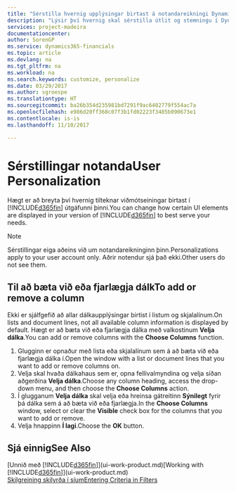 ```yaml
---
title: "Sérstilla hvernig upplýsingar birtast á notandareikningi Dynamics 365 for Financials"
description: "Lýsir því hvernig skal sérstilla útlit og stemningu í Dynamics 365 fyrir þinn notandareikning."
services: project-madeira
documentationcenter: 
author: SorenGP
ms.service: dynamics365-financials
ms.topic: article
ms.devlang: na
ms.tgt_pltfrm: na
ms.workload: na
ms.search.keywords: customize, personalize
ms.date: 03/29/2017
ms.author: sgroespe
ms.translationtype: HT
ms.sourcegitcommit: ba26b354d235981bd7291f9ac6402779f554ac7a
ms.openlocfilehash: e986d20ff368c07f3b1fd02223f3485b090673e1
ms.contentlocale: is-is
ms.lasthandoff: 11/10/2017

---
```

# <a name="user-personalization"></a><span data-ttu-id="17c9a-103">Sérstillingar notanda</span><span class="sxs-lookup"><span data-stu-id="17c9a-103">User Personalization</span></span>
<span data-ttu-id="17c9a-104">Hægt er að breyta því hvernig tilteknar viðmótseiningar birtast í [!INCLUDE[d365fin](includes/d365fin_md.md)] útgáfunni þinni.</span><span class="sxs-lookup"><span data-stu-id="17c9a-104">You can change how certain UI elements are displayed in your version of [!INCLUDE[d365fin](includes/d365fin_md.md)] to best serve your needs.</span></span>

> [!NOTE]  
>   <span data-ttu-id="17c9a-105">Sérstillingar eiga aðeins við um notandareikninginn þinn.</span><span class="sxs-lookup"><span data-stu-id="17c9a-105">Personalizations apply to your user account only.</span></span> <span data-ttu-id="17c9a-106">Aðrir notendur sjá það ekki.</span><span class="sxs-lookup"><span data-stu-id="17c9a-106">Other users do not see them.</span></span>

## <a name="to-add-or-remove-a-column"></a><span data-ttu-id="17c9a-107">Til að bæta við eða fjarlægja dálk</span><span class="sxs-lookup"><span data-stu-id="17c9a-107">To add or remove a column</span></span>
<span data-ttu-id="17c9a-108">Ekki er sjálfgefið að allar dálkaupplýsingar birtist í listum og skjalalínum.</span><span class="sxs-lookup"><span data-stu-id="17c9a-108">On lists and document lines, not all available column information is displayed by default.</span></span> <span data-ttu-id="17c9a-109">Hægt er að bæta við eða fjarlægja dálka með valkostinum **Velja dálka**.</span><span class="sxs-lookup"><span data-stu-id="17c9a-109">You can add or remove columns with the **Choose Columns** function.</span></span>

1. <span data-ttu-id="17c9a-110">Glugginn er opnaður með lista eða skjalalínum sem á að bæta við eða fjarlægja dálka í.</span><span class="sxs-lookup"><span data-stu-id="17c9a-110">Open the window with a list or document lines that you want to add or remove columns on.</span></span>
2. <span data-ttu-id="17c9a-111">Velja skal hvaða dálkahaus sem er, opna fellivalmyndina og velja síðan aðgerðina **Velja dálka**.</span><span class="sxs-lookup"><span data-stu-id="17c9a-111">Choose any column heading, access the drop-down menu, and then choose the **Choose Columns** action.</span></span>
3. <span data-ttu-id="17c9a-112">Í glugganum **Velja dálka** skal velja eða hreinsa gátreitinn **Sýnilegt** fyrir þá dálka sem á að bæta við eða fjarlægja.</span><span class="sxs-lookup"><span data-stu-id="17c9a-112">In the **Choose Columns** window, select or clear the **Visible** check box for the columns that you want to add or remove.</span></span>
4. <span data-ttu-id="17c9a-113">Velja hnappinn **Í lagi**.</span><span class="sxs-lookup"><span data-stu-id="17c9a-113">Choose the **OK** button.</span></span>

## <a name="see-also"></a><span data-ttu-id="17c9a-114">Sjá einnig</span><span class="sxs-lookup"><span data-stu-id="17c9a-114">See Also</span></span>
<span data-ttu-id="17c9a-115">[Unnið með [!INCLUDE[d365fin](includes/d365fin_md.md)]](ui-work-product.md)</span><span class="sxs-lookup"><span data-stu-id="17c9a-115">[Working with [!INCLUDE[d365fin](includes/d365fin_md.md)]](ui-work-product.md)</span></span>  
[<span data-ttu-id="17c9a-116">Skilgreining skilyrða í síum</span><span class="sxs-lookup"><span data-stu-id="17c9a-116">Entering Criteria in Filters</span></span>](ui-enter-criteria-filters.md)

